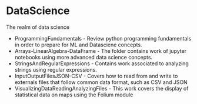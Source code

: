 # DataScience
The realm of data science

* ProgrammingFundamentals - Review python programming fundamentals in order to prepare for ML and Datasciene concepts.
* Arrays-LinearAlgebra-DataFrame - The folder contains work of jupyter notebooks using more advanced data science concepts.
* StringsAndRegularExpressions - Contains work associated to analyzing strings using regular expressions.
* InputOutputFilesJSON-CSV - Covers how to read from and write to externals files that follow common data format, such as CSV and JSON
* VisualizingDataReadingAnalyzingFiles - This work covers the display of statistical data on maps using the Folium module
